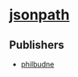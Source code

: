 # [jsonpath](https://pypi.org/project/jsonpath)



## Publishers
- [philbudne](https://pypi.org/user/philbudne)


